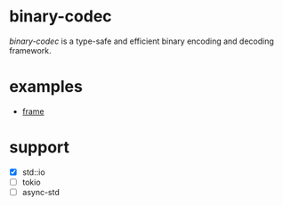 # binary-codec
_binary-codec_ is a type-safe and efficient binary encoding and decoding framework.

# examples
- [frame](./tests/frame.rs)

# support
- [x] std::io
- [ ] tokio
- [ ] async-std
